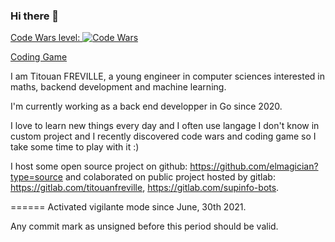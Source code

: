 ### Hi there 👋

[Code Wars level: ![Code Wars](https://www.codewars.com/users/switchelven/badges/micro)](https://www.codewars.com/users/switchelven) 

[Coding Game](https://www.codingame.com/profile/4a90e43cd348ac7aa183c0843cfc2a641283514)

I am Titouan FREVILLE, a young engineer in computer sciences interested in maths, backend development and machine learning.

I'm currently working as a back end developper in Go since 2020.

I love to learn new things every day and I often use langage I don't know in custom project and I recently discovered code wars and coding game so I take some time to play with it :)

I host some open source project on github: https://github.com/elmagician?type=source and colaborated on public project hosted by gitlab: https://gitlab.com/titouanfreville, https://gitlab.com/supinfo-bots.

======
Activated vigilante mode since June, 30th 2021. 

Any commit mark as unsigned before this period should be valid.
